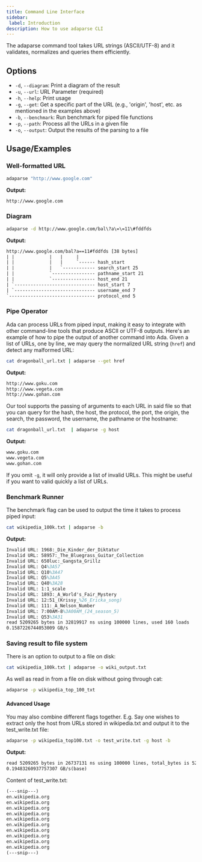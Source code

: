 ```yaml
---
title: Command Line Interface
sidebar:
 label: Introduction
description: How to use adaparse CLI
---
```


The adaparse command tool takes URL strings (ASCII/UTF-8) and it validates, normalizes and queries them efficiently.

## Options

- `-d`, `--diagram`: Print a diagram of the result
- `-u`, `--url`: URL Parameter (required)
- `-h`, `--help`: Print usage
- `-g`, `--get`: Get a specific part of the URL (e.g., 'origin', 'host', etc. as mentioned in the examples above)
- `-b`, `--benchmark`: Run benchmark for piped file functions
- `-p`, `--path`: Process all the URLs in a given file
- `-o`, `--output`: Output the results of the parsing to a file

## Usage/Examples

### Well-formatted URL

```bash
adaparse "http://www.google.com"
```

**Output:**

```tex
http://www.google.com
```

### Diagram

```bash
adaparse -d http://www.google.com/bal\?a\=\=11\#fddfds
```

**Output:**

```tex
http://www.google.com/bal?a==11#fddfds [38 bytes]
| |             |   |     |
| |             |   |     `------ hash_start
| |             |   `------------ search_start 25
| |             `---------------- pathname_start 21
| |             `---------------- host_end 21
| `------------------------------ host_start 7
| `------------------------------ username_end 7
`-------------------------------- protocol_end 5
```

### Pipe Operator

Ada can process URLs from piped input, making it easy to integrate with other command-line tools
that produce ASCII or UTF-8 outputs. Here's an example of how to pipe the output of another command into Ada.
Given a list of URLs, one by line, we may query the normalized URL string (`href`) and detect any malformed URL:

```bash
cat dragonball_url.txt | adaparse --get href
```

**Output:**

```tex
http://www.goku.com
http://www.vegeta.com
http://www.gohan.com
```

Our tool supports the passing of arguments to each URL in said file so
that you can query for the hash, the host, the protocol, the port,
the origin, the search, the password, the username, the pathname
or the hostname:

```bash
cat dragonball_url.txt  | adaparse -g host
```

**Output:**

```tex
www.goku.com
www.vegeta.com
www.gohan.com
```

If you omit `-g`, it will only provide a list of invalid URLs. This might be
useful if you want to valid quickly a list of URLs.

### Benchmark Runner

The benchmark flag can be used to output the time it takes to process piped input:

```bash
cat wikipedia_100k.txt | adaparse -b
```

**Output:**

```tex
Invalid URL: 1968:_Die_Kinder_der_Diktatur
Invalid URL: 58957:_The_Bluegrass_Guitar_Collection
Invalid URL: 650luc:_Gangsta_Grillz
Invalid URL: Q4%3A57
Invalid URL: Q10%3A47
Invalid URL: Q5%3A45
Invalid URL: Q40%3A28
Invalid URL: 1:1_scale
Invalid URL: 1893:_A_World's_Fair_Mystery
Invalid URL: 12:51_(Krissy_%26_Ericka_song)
Invalid URL: 111:_A_Nelson_Number
Invalid URL: 7:00AM-8%3A00AM_(24_season_5)
Invalid URL: Q53%3A31
read 5209265 bytes in 32819917 ns using 100000 lines, used 160 loads
0.1587226744053009 GB/s
```

### Saving result to file system

There is an option to output to a file on disk:

```bash
cat wikipedia_100k.txt | adaparse -o wiki_output.txt
```

As well as read in from a file on disk without going through cat:

```bash
adaparse -p wikipedia_top_100_txt
```

#### Advanced Usage

You may also combine different flags together. E.g. Say one wishes to extract only the host from URLs stored in wikipedia.txt and output it to the test_write.txt file:

```bash
adaparse -p wikipedia_top100.txt -o test_write.txt -g host -b
```

**Output:**

```tex
read 5209265 bytes in 26737131 ns using 100000 lines, total_bytes is 5209265 used 160 loads
0.19483260937757307 GB/s(base)
```

Content of test_write.txt:

```tex
(---snip---)
en.wikipedia.org
en.wikipedia.org
en.wikipedia.org
en.wikipedia.org
en.wikipedia.org
en.wikipedia.org
en.wikipedia.org
en.wikipedia.org
en.wikipedia.org
en.wikipedia.org
(---snip---)
```